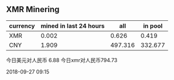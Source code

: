 ## XMR Minering

|currency|mined in last 24 hours|all|in pool|
|---|---|---|---|
|XMR|0.002|0.626|0.419|
|CNY|1.909|497.316|332.677|

今日美元对人民币 6.88	今日xmr对人民币794.73


2018-09-27 09:15